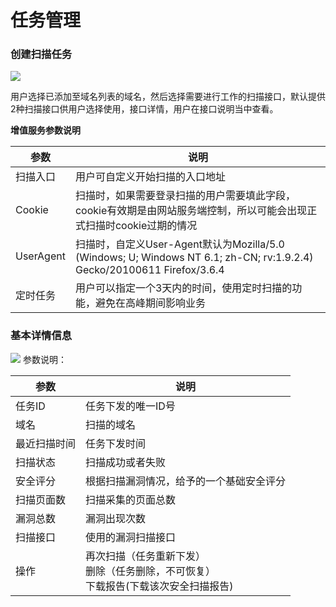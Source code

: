 
# 任务管理
### 创建扫描任务
![](/images/15965368276321.jpg)

用户选择已添加至域名列表的域名，然后选择需要进行工作的扫描接口，默认提供2种扫描接口供用户选择使用，接口详情，用户在接口说明当中查看。

**增值服务参数说明**

| 参数 | 说明 |
| --- | --- |
| 扫描入口 | 用户可自定义开始扫描的入口地址 |
| Cookie | 扫描时，如果需要登录扫描的用户需要填此字段，cookie有效期是由网站服务端控制，所以可能会出现正式扫描时cookie过期的情况 |
| UserAgent | 扫描时，自定义User-Agent默认为Mozilla/5.0 (Windows; U; Windows NT 6.1; zh-CN; rv:1.9.2.4) Gecko/20100611 Firefox/3.6.4 |
| 定时任务 | 用户可以指定一个3天内的时间，使用定时扫描的功能，避免在高峰期间影响业务 |

### 基本详情信息
![](/images/15965380664284.jpg)
参数说明：

| 参数|说明|
|---|---|
| 任务ID | 任务下发的唯一ID号 |
| 域名 | 扫描的域名 |
| 最近扫描时间 | 任务下发时间 |
| 扫描状态 | 扫描成功或者失败|
| 安全评分 | 根据扫描漏洞情况，给予的一个基础安全评分 |
| 扫描页面数 | 扫描采集的页面总数 |
| 漏洞总数 | 漏洞出现次数 |
| 扫描接口 | 使用的漏洞扫描接口 |
| 操作 | 再次扫描（任务重新下发）<br>删除（任务删除，不可恢复）<br>下载报告(下载该次安全扫描报告)|
